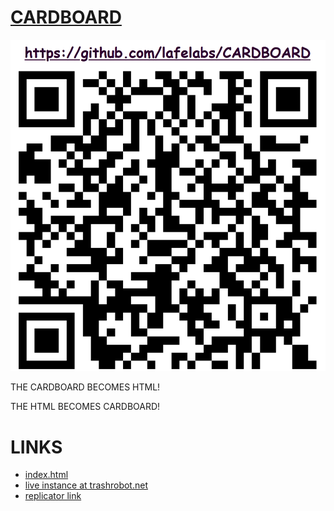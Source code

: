 # [CARDBOARD](https://github.com/lafelabs/CARDBOARD)

![](qrcode.png)

THE CARDBOARD BECOMES HTML!

THE HTML BECOMES CARDBOARD!

# LINKS

 - [index.html](index.html)
 - [live instance at trashrobot.net]()
 - [replicator link](https://raw.githubusercontent.com/lafelabs/CARDBOARD/refs/heads/main/php/replicator.txt)